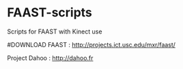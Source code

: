 # FAAST-scripts
Scripts for FAAST with Kinect use


#DOWNLOAD
FAAST : http://projects.ict.usc.edu/mxr/faast/

Project 
Dahoo : http://dahoo.fr
